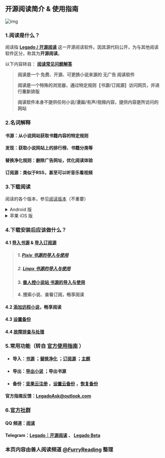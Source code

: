 ## 开源阅读简介 & 使用指南

![img](https://telegra.ph/file/baff78c0816cac595ba8a.jpg)

### 1.阅读是什么？
阅读指 [**Legado / 开源阅读**](https://github.com/gedoor/legado) 这一开源阅读软件。因其源代码公开，为与其他阅读软件区分，称其为**开源阅读**。

以下内容转自： [**阅读常见问题解答**](https://mp.weixin.qq.com/s/5EO-TuqYfDrK-bFk78vd3g)

> **阅读是一个 免费、开源、可更换小说来源的 无广告 阅读软件**
> 
> **阅读是一个特殊的浏览器，通过特定规则【书源/订阅源】访问网页，并进行重新排版**
> 
> **阅读软件本身不提供任何小说/漫画/有声/视频内容，提供内容是所访问的网站**


### 2.名词解释

#### **书源：从小说网站获取书籍内容的特定规则**

#### **发现：获取小说网站上的排行榜、书籍分类等**

#### **替换净化规则：删除广告网址，优化阅读体验**

#### **订阅源：类似于RSS，甚至可以听音乐看视频**


### 3.下载阅读
阅读的各个版本，参见[阅读版本](./Version.md)（不重要）
<details>
<summary> Android 版 </summary>

#### 3.1 Android 版
**点击链接，下载安装包并安装，推荐使用共存版**
https://miaogongzi.lanzout.com/b01rgkhhe

| 下载站点                                                      | 版本          | 备注            |
| ------------------------------------------------------------ | ------------ | -------------- |
| [喵公子阅读资源 (蓝奏云)](http://yuedu.miaogongzi.net/gx.html)  | 　　　　稳定版 | 无需代理，无需登录 |
| [阅读Beta版 蓝奏云](https://miaogongzi.lanzout.com/b01rgkhhe)  | 　　　　开发版 | 无需代理，无需登录 |
| [Github Release](https://github.com/gedoor/legado/releases)  | 有限制，稳定版 | 需要代理，无需登录 |
| [Github Action](https://github.com/gedoor/legado/actions)    | 无限制，开发版 | 需要代理，需要登录 |
| [Telegram 频道](https://t.me/Legado_Channels)                | 　　　　稳定版 | 需要代理，需要登录 |
| [Telegram 频道(Beta版)](https://t.me/Legado_Beta)            | 　　　　开发版 | 需要代理，需要登录 |
</details>


<details>
<summary> 苹果 iOS 版 </summary>

#### 3.2 苹果 iOS 版
官方正在进行 [iOS版](https://github.com/gedoor/YueDuFlutter) 的开发，[近期在TF测试](https://gedoor.github.io/download) ，最新消息请见：[Telegram 频道(iOS版)](https://t.me/legado_ios)

| 下载站点                                              | 版本           | 备注             |
| ---------------------------------------------------- | ------------- | --------------- |
| ~~[GitHub](https://github.com/gedoor/YueDuFlutter)~~ |               | 开发中，暂不可下载 |
| ~~[Telegram 频道(iOS版)](https://t.me/legado_ios)~~   |               | 开发中，暂不可下载 |

可能兼容阅读书源的**非官方软件**：

| 软件名称 | 备注                       |
| ------- | -------------------------- |
| ~~[用心读书](https://apps.apple.com/app/id1569793141)~~ | 不完全兼容阅读书源，非会员可能有功能限制 |
| ~~[千阅](https://apps.apple.com/app/id1665963317)~~ | 不完全兼容阅读书源，非会员可能有功能限制，有广告 |
| ~~星文阅读~~ | 停止维护，AppStore 已下架 |
| ~~[读不舍手](https://apps.apple.com/app/id1662413517)~~ | 不完全兼容阅读书源，广告较多 |
| ~~[青果阅读](https://apps.apple.com/app/id1142490639)~~ | 不完全兼容阅读书源，现已下架 |
| ~~[源阅读](https://github.com/kaich/Yuedu)~~ | 停止维护，AppStore 已下架 |
</details>


### 4.下载安装后应该做什么？
#### 4.1 [导入书源](./ImportBookSource.md) & [导入订阅源](./ImportRssSource.md)
> ##### 1. [Pixiv 书源的导入与使用](./Pixiv.md)
> ##### 2. [Linpx 书源的导入与使用](./Linpx.md)
>  #### 3. [兽人控小说站 书源的导入与使用](./FurryNovel.md)
> #### 4. 搜索小说、查看订阅，畅享阅读

#### 4.2 [添加远程小说](Remotebooks)，畅享阅读
#### 4.3 [设置备份](./WebdavBackup.md)
#### 4.4 [故障排查与处理](./TroubleShoot.md)


### 5.常用功能（转自 [官方使用指南](https://www.yuque.com/legado/wiki/xz) ）

- #### 导入：[书源](https://www.yuque.com/legado/wiki/xdroke) ；[替换净化](https://www.yuque.com/legado/wiki/gnt3nq) ；[订阅源](https://www.yuque.com/legado/wiki/grqch2) ；[主题](https://www.yuque.com/legado/wiki/tgbqdy)

- #### 导出：[导出小说](https://telegra.ph/很多人不知道如何导出TXT-02-16) ；导出书源

- #### 备份：[坚果云注册](https://www.yuque.com/legado/wiki/fkx510) ，[设置云备份](https://www.yuque.com/legado/wiki/mgu5qu) ，[恢复备份](https://www.yuque.com/legado/wiki/nxs89y)
#### 官方指南反馈：LegadoAsk@outlook.com


### 6.[官方社群](https://www.yuque.com/legado/wiki/community)
#### QQ 频道：[阅读](https://pd.qq.com/s/8qxylhj2s)
#### Telegram：[Legado｜开源阅读](https://t.me/legado_channels) 、 [Legado Beta](https://t.me/Legado_Beta)


### 本页内容由兽人阅读频道 [@FurryReading](https://t.me/FurryReading) 整理

